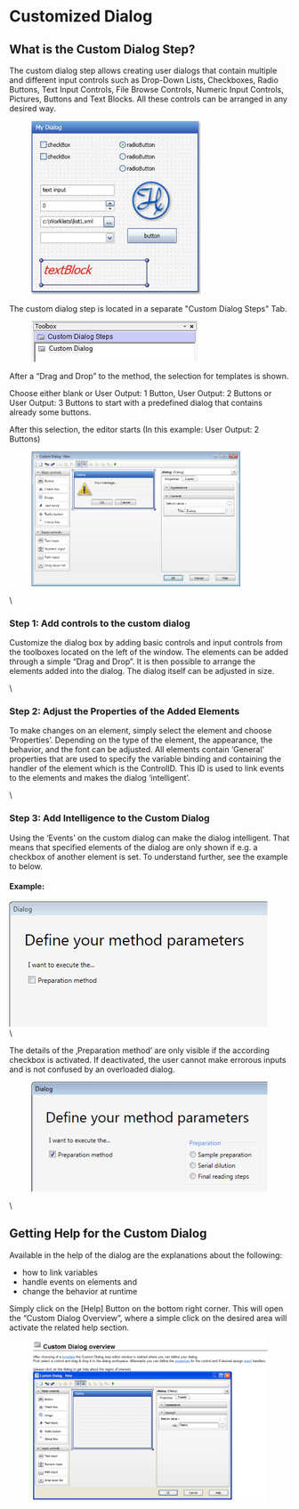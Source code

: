 # Customized Dialog

## What is the Custom Dialog Step?

The custom dialog step allows creating user dialogs that contain multiple and different input controls such as Drop-Down Lists, Checkboxes, Radio Buttons, Text Input Controls, File Browse Controls, Numeric Input Controls, Pictures, Buttons and Text Blocks. All these controls can be arranged in any desired way.

<figure><img src="../../.gitbook/assets/image (541).png" alt="" width="304"><figcaption></figcaption></figure>

The custom dialog step is located in a separate "Custom Dialog Steps" Tab.

<figure><img src="../../.gitbook/assets/image (542).png" alt=""><figcaption></figcaption></figure>



After a “Drag and Drop” to the method, the selection for templates is shown.

Choose either blank or User Output: 1 Button, User Output: 2 Buttons or User Output: 3 Buttons to start with a predefined dialog that contains already some buttons.

After this selection, the editor starts (In this example: User Output: 2 Buttons)

<figure><img src="../../.gitbook/assets/image (543).png" alt="" width="375"><figcaption></figcaption></figure>

\


### Step 1: Add controls to the custom dialog

Customize the dialog box by adding basic controls and input controls from the toolboxes located on the left of the window. The elements can be added through a simple “Drag and Drop”. It is then possible to arrange the elements added into the dialog. The dialog itself can be adjusted in size.

\


### Step 2: Adjust the Properties of the Added Elements

To make changes on an element, simply select the element and choose ‘Properties’. Depending on the type of the element, the appearance, the behavior, and the font can be adjusted. All elements contain ‘General’ properties that are used to specify the variable binding and containing the handler of the element which is the ControlID. This ID is used to link events to the elements and makes the dialog ‘intelligent’.

\


### Step 3: Add Intelligence to the Custom Dialog

Using the ‘Events’ on the custom dialog can make the dialog intelligent. That means that specified elements of the dialog are only shown if e.g. a checkbox of another element is set. To understand further, see the example to below.

#### Example:

![](<../../.gitbook/assets/image (544).png>)\
\


The details of the ‚Preparation method’ are only visible if the according checkbox is activated. If deactivated, the user cannot make errorous inputs and is not confused by an overloaded dialog.

<figure><img src="../../.gitbook/assets/image (545).png" alt=""><figcaption></figcaption></figure>

\


## Getting Help for the Custom Dialog

Available in the help of the dialog are the explanations about the following:

* how to link variables
* handle events on elements and
* change the behavior at runtime

Simply click on the \[Help] Button on the bottom right corner. This will open the “Custom Dialog Overview”, where a simple click on the desired area will activate the related help section.

<figure><img src="../../.gitbook/assets/image (546).png" alt=""><figcaption></figcaption></figure>
